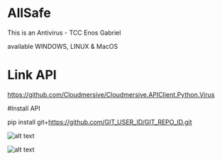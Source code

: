 # AllSafe

This is an Antivirus - TCC Enos Gabriel

available WINDOWS, LINUX & MacOS

# Link API

https://github.com/Cloudmersive/Cloudmersive.APIClient.Python.Virus

#Install API

pip install git+https://github.com/GIT_USER_ID/GIT_REPO_ID.git

![alt text](https://github.com/hun251/AllSafe/blob/main/img/all_safe_tela_principal_print.png)

![alt text](https://github.com/hun251/AllSafe/blob/main/img/all_safe_tela_tarefas_print.png)
